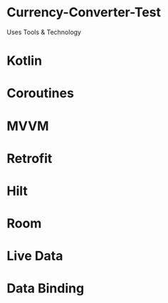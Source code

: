 # Currency-Converter-Test

Uses Tools & Technology
# Kotlin 
# Coroutines 
# MVVM 
# Retrofit 
# Hilt 
# Room 
# Live Data 
# Data Binding